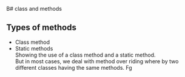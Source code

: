B# class and methods
## Types of methods
- Class method 
- Static methods <br />
Showing the use of a class method and a static method.<br />
But in most cases, we deal with method over riding where by two different classes having the same methods.
Fg
